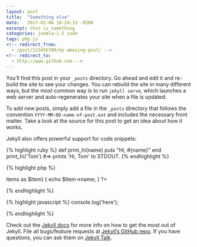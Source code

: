 ```yaml
---
layout: post
title:  "Something else"
date:   2017-02-06 18:24:33 -0500
excerpt: this is something
categories: joomla-1.5 code
tags: php js
<!-- redirect_from:
  - /post/123456789/my-amazing-post/ -->
<!-- redirect_to:
  - http://www.github.com -->
---
```

You’ll find this post in your `_posts` directory. Go ahead and edit it and re-build the site to see your changes. You can rebuild the site in many different ways, but the most common way is to run `jekyll serve`, which launches a web server and auto-regenerates your site when a file is updated.

To add new posts, simply add a file in the `_posts` directory that follows the convention `YYYY-MM-DD-name-of-post.ext` and includes the necessary front matter. Take a look at the source for this post to get an idea about how it works.

Jekyll also offers powerful support for code snippets:

{% highlight ruby %}
def print_hi(name)
  puts "Hi, #{name}"
end
print_hi('Tom')
#=> prints 'Hi, Tom' to STDOUT.
{% endhighlight %}

{% highlight php %}
<?php
echo 'here';
foreach($this->items as $item) {
  echo $item->name;
}
?>
{% endhighlight %}

{% highlight javascript %}
console.log('here');
<script src="http://ajax.googleapis.com/ajax/libs/jquery/1.8.2/jquery.min.js"></script>
{% endhighlight %}

Check out the [Jekyll docs][jekyll-docs] for more info on how to get the most out of Jekyll. File all bugs/feature requests at [Jekyll’s GitHub repo][jekyll-gh]. If you have questions, you can ask them on [Jekyll Talk][jekyll-talk].

[jekyll-docs]: https://jekyllrb.com/docs/home
[jekyll-gh]:   https://github.com/jekyll/jekyll
[jekyll-talk]: https://talk.jekyllrb.com/
